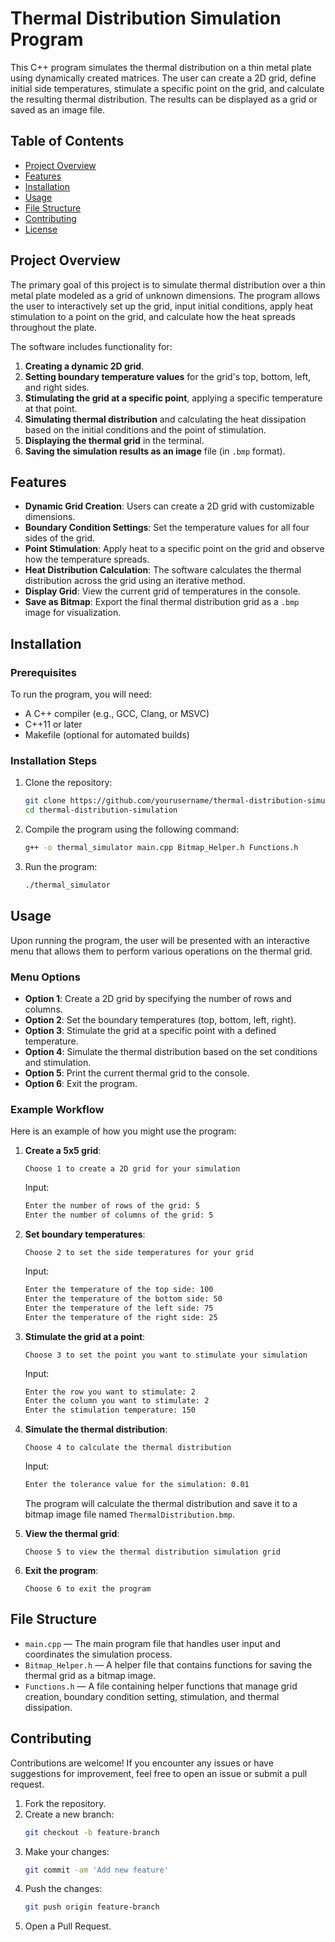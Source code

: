 
# Thermal Distribution Simulation Program

This C++ program simulates the thermal distribution on a thin metal plate using dynamically created matrices. The user can create a 2D grid, define initial side temperatures, stimulate a specific point on the grid, and calculate the resulting thermal distribution. The results can be displayed as a grid or saved as an image file.

## Table of Contents

- [Project Overview](#project-overview)
- [Features](#features)
- [Installation](#installation)
- [Usage](#usage)
- [File Structure](#file-structure)
- [Contributing](#contributing)
- [License](#license)

## Project Overview

The primary goal of this project is to simulate thermal distribution over a thin metal plate modeled as a grid of unknown dimensions. The program allows the user to interactively set up the grid, input initial conditions, apply heat stimulation to a point on the grid, and calculate how the heat spreads throughout the plate.

The software includes functionality for:
1. **Creating a dynamic 2D grid**.
2. **Setting boundary temperature values** for the grid's top, bottom, left, and right sides.
3. **Stimulating the grid at a specific point**, applying a specific temperature at that point.
4. **Simulating thermal distribution** and calculating the heat dissipation based on the initial conditions and the point of stimulation.
5. **Displaying the thermal grid** in the terminal.
6. **Saving the simulation results as an image** file (in `.bmp` format).

## Features

- **Dynamic Grid Creation**: Users can create a 2D grid with customizable dimensions.
- **Boundary Condition Settings**: Set the temperature values for all four sides of the grid.
- **Point Stimulation**: Apply heat to a specific point on the grid and observe how the temperature spreads.
- **Heat Distribution Calculation**: The software calculates the thermal distribution across the grid using an iterative method.
- **Display Grid**: View the current grid of temperatures in the console.
- **Save as Bitmap**: Export the final thermal distribution grid as a `.bmp` image for visualization.

## Installation

### Prerequisites

To run the program, you will need:
- A C++ compiler (e.g., GCC, Clang, or MSVC)
- C++11 or later
- Makefile (optional for automated builds)

### Installation Steps

1. Clone the repository:
    ```bash
    git clone https://github.com/yourusername/thermal-distribution-simulation.git
    cd thermal-distribution-simulation
    ```

2. Compile the program using the following command:
    ```bash
    g++ -o thermal_simulator main.cpp Bitmap_Helper.h Functions.h
    ```

3. Run the program:
    ```bash
    ./thermal_simulator
    ```

## Usage

Upon running the program, the user will be presented with an interactive menu that allows them to perform various operations on the thermal grid.

### Menu Options

- **Option 1**: Create a 2D grid by specifying the number of rows and columns.
- **Option 2**: Set the boundary temperatures (top, bottom, left, right).
- **Option 3**: Stimulate the grid at a specific point with a defined temperature.
- **Option 4**: Simulate the thermal distribution based on the set conditions and stimulation.
- **Option 5**: Print the current thermal grid to the console.
- **Option 6**: Exit the program.

### Example Workflow

Here is an example of how you might use the program:

1. **Create a 5x5 grid**:
    ```
    Choose 1 to create a 2D grid for your simulation
    ```
    Input:
    ```bash
    Enter the number of rows of the grid: 5
    Enter the number of columns of the grid: 5
    ```

2. **Set boundary temperatures**:
    ```
    Choose 2 to set the side temperatures for your grid
    ```
    Input:
    ```bash
    Enter the temperature of the top side: 100
    Enter the temperature of the bottom side: 50
    Enter the temperature of the left side: 75
    Enter the temperature of the right side: 25
    ```

3. **Stimulate the grid at a point**:
    ```
    Choose 3 to set the point you want to stimulate your simulation
    ```
    Input:
    ```bash
    Enter the row you want to stimulate: 2
    Enter the column you want to stimulate: 2
    Enter the stimulation temperature: 150
    ```

4. **Simulate the thermal distribution**:
    ```
    Choose 4 to calculate the thermal distribution
    ```
    Input:
    ```bash
    Enter the tolerance value for the simulation: 0.01
    ```

    The program will calculate the thermal distribution and save it to a bitmap image file named `ThermalDistribution.bmp`.

5. **View the thermal grid**:
    ```
    Choose 5 to view the thermal distribution simulation grid
    ```

6. **Exit the program**:
    ```
    Choose 6 to exit the program
    ```

## File Structure

- `main.cpp` — The main program file that handles user input and coordinates the simulation process.
- `Bitmap_Helper.h` — A helper file that contains functions for saving the thermal grid as a bitmap image.
- `Functions.h` — A file containing helper functions that manage grid creation, boundary condition setting, stimulation, and thermal dissipation.

## Contributing

Contributions are welcome! If you encounter any issues or have suggestions for improvement, feel free to open an issue or submit a pull request.

1. Fork the repository.
2. Create a new branch:
    ```bash
    git checkout -b feature-branch
    ```
3. Make your changes:
    ```bash
    git commit -am 'Add new feature'
    ```
4. Push the changes:
    ```bash
    git push origin feature-branch
    ```
5. Open a Pull Request.

